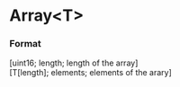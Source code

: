 # Array\<T\>
### Format
[uint16; length; length of the array]\
[T[length]; elements; elements of the arary]